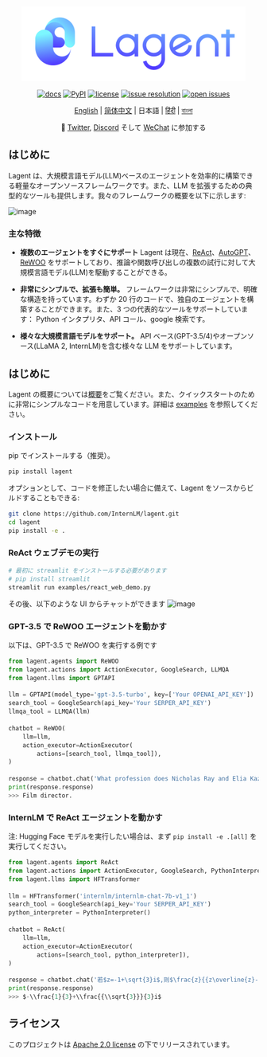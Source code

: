 <div align="center">
  <img src="docs/imgs/lagent_logo.png" width="450"/>

[![docs](https://img.shields.io/badge/docs-latest-blue)](https://lagent.readthedocs.io/en/latest/)
[![PyPI](https://img.shields.io/pypi/v/lagent)](https://pypi.org/project/lagent)
[![license](https://img.shields.io/github/license/InternLM/lagent.svg)](https://github.com/InternLM/lagent/tree/main/LICENSE)
[![issue resolution](https://img.shields.io/github/issues-closed-raw/InternLM/lagent)](https://github.com/InternLM/lagent/issues)
[![open issues](https://img.shields.io/github/issues-raw/InternLM/lagent)](https://github.com/InternLM/lagent/issues)

[English](README.md) | [简体中文](README_zh-CN.md) | 日本語 | [हिंदी](README_in_HIN.md) | [বাংলা](README_in_beng.md)

</div>

<p align="center">
    👋 <a href="https://twitter.com/intern_lm" target="_blank">Twitter</a>, <a href="https://discord.gg/xa29JuW87d" target="_blank">Discord</a> そして <a href="https://r.vansin.top/?r=internwx" target="_blank">WeChat</a> に参加する
</p>

## はじめに

Lagent は、大規模言語モデル(LLM)ベースのエージェントを効率的に構築できる軽量なオープンソースフレームワークです。また、LLM を拡張するための典型的なツールも提供します。我々のフレームワークの概要を以下に示します:

![image](https://github.com/InternLM/lagent/assets/24351120/cefc4145-2ad8-4f80-b88b-97c05d1b9d3e)

### 主な特徴

- **複数のエージェントをすぐにサポート** Lagent は現在、[ReAct](https://arxiv.org/abs/2210.03629)、[AutoGPT](https://github.com/Significant-Gravitas/Auto-GPT)、[ReWOO](https://arxiv.org/abs/2305.18323) をサポートしており、推論や関数呼び出しの複数の試行に対して大規模言語モデル(LLM)を駆動することができる。

- **非常にシンプルで、拡張も簡単。** フレームワークは非常にシンプルで、明確な構造を持っています。わずか 20 行のコードで、独自のエージェントを構築することができます。また、3 つの代表的なツールをサポートしています： Python インタプリタ、API コール、google 検索です。

- **様々な大規模言語モデルをサポート。** API ベース(GPT-3.5/4)やオープンソース(LLaMA 2, InternLM)を含む様々な LLM をサポートしています。

## はじめに

Lagent の概要については[概要](docs/ja/get_started/overview.md)をご覧ください。また、クイックスタートのために非常にシンプルなコードを用意しています。詳細は [examples](examples/) を参照してください。

### インストール

pip でインストールする（推奨）。

```bash
pip install lagent
```

オプションとして、コードを修正したい場合に備えて、Lagent をソースからビルドすることもできる:

```bash
git clone https://github.com/InternLM/lagent.git
cd lagent
pip install -e .
```

### ReAct ウェブデモの実行

```bash
# 最初に streamlit をインストールする必要があります
# pip install streamlit
streamlit run examples/react_web_demo.py
```

その後、以下のような UI からチャットができます
![image](https://github.com/InternLM/lagent/assets/24622904/3aebb8b4-07d1-42a2-9da3-46080c556f68)

### GPT-3.5 で ReWOO エージェントを動かす

以下は、GPT-3.5 で ReWOO を実行する例です

```python
from lagent.agents import ReWOO
from lagent.actions import ActionExecutor, GoogleSearch, LLMQA
from lagent.llms import GPTAPI

llm = GPTAPI(model_type='gpt-3.5-turbo', key=['Your OPENAI_API_KEY'])
search_tool = GoogleSearch(api_key='Your SERPER_API_KEY')
llmqa_tool = LLMQA(llm)

chatbot = ReWOO(
    llm=llm,
    action_executor=ActionExecutor(
        actions=[search_tool, llmqa_tool]),
)

response = chatbot.chat('What profession does Nicholas Ray and Elia Kazan have in common')
print(response.response)
>>> Film director.
```

### InternLM で ReAct エージェントを動かす

注: Hugging Face モデルを実行したい場合は、まず `pip install -e .[all]` を実行してください。

```python
from lagent.agents import ReAct
from lagent.actions import ActionExecutor, GoogleSearch, PythonInterpreter
from lagent.llms import HFTransformer

llm = HFTransformer('internlm/internlm-chat-7b-v1_1')
search_tool = GoogleSearch(api_key='Your SERPER_API_KEY')
python_interpreter = PythonInterpreter()

chatbot = ReAct(
    llm=llm,
    action_executor=ActionExecutor(
        actions=[search_tool, python_interpreter]),
)

response = chatbot.chat('若$z=-1+\sqrt{3}i$,则$\frac{z}{{z\overline{z}-1}}=\left(\ \ \right)$')
print(response.response)
>>> $-\\frac{1}{3}+\\frac{{\\sqrt{3}}}{3}i$
```

## ライセンス

このプロジェクトは [Apache 2.0 license](LICENSE) の下でリリースされています。
